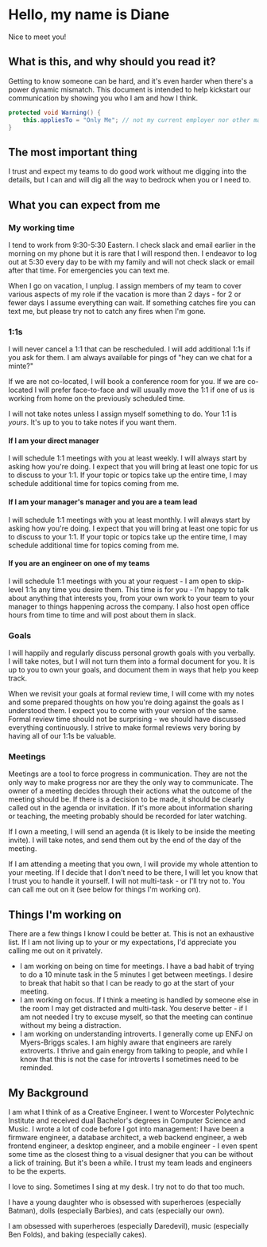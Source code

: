 # Hello, my name is Diane
Nice to meet you!

## What is this, and why should you read it?
Getting to know someone can be hard, and it's even harder when there's a power dynamic mismatch. This document is intended to help kickstart our communication by showing you who I am and how I think.

```c#
protected void Warning() {
    this.appliesTo = "Only Me"; // not my current employer nor other managers you've ever met or will meet
}
```

## The most important thing
I trust and expect my teams to do good work without me digging into the details, but I can and will dig all the way to bedrock when you or I need to.

## What you can expect from me

### My working time
I tend to work from 9:30-5:30 Eastern. I check slack and email earlier in the morning on my phone but it is rare that I will respond then. I endeavor to log out at 5:30 every day to be with my family and will not check slack or email after that time. For emergencies you can text me.

When I go on vacation, I unplug. I assign members of my team to cover various aspects of my role if the vacation is more than 2 days - for 2 or fewer days I assume everything can wait. If something catches fire you can text me, but please try not to catch any fires when I'm gone.

### 1:1s
I will never cancel a 1:1 that can be rescheduled. I will add additional 1:1s if you ask for them. I am always available for pings of "hey can we chat for a minte?"

If we are not co-located, I will book a conference room for you. If we are co-located I will prefer face-to-face and will usually move the 1:1 if one of us is working from home on the previously scheduled time.

I will not take notes unless I assign myself something to do. Your 1:1 is *yours*. It's up to you to take notes if you want them.

#### If I am your direct manager
I will schedule 1:1 meetings with you at least weekly. I will always start by asking how you're doing. I expect that you will bring at least one topic for us to discuss to your 1:1. If your topic or topics take up the entire time, I may schedule additional time for topics coming from me.

#### If I am your manager's manager and you are a team lead
I will schedule 1:1 meetings with you at least monthly. I will always start by asking how you're doing. I expect that you will bring at least one topic for us to discuss to your 1:1. If your topic or topics take up the entire time, I may schedule additional time for topics coming from me.

#### If you are an engineer on one of my teams
I will schedule 1:1 meetings with you at your request - I am open to skip-level 1:1s any time you desire them. This time is for you - I'm happy to talk about anything that interests you, from your own work to your team to your manager to things happening across the company. I also host open office hours from time to time and will post about them in slack.

### Goals
I will happily and regularly discuss personal growth goals with you verbally. I will take notes, but I will not turn them into a formal document for you. It is up to you to own your goals, and document them in ways that help you keep track.

When we revisit your goals at formal review time, I will come with my notes and some prepared thoughts on how you're doing against the goals as I understood them. I expect you to come with your version of the same. Formal review time should not be surprising - we should have discussed everything continuously. I strive to make formal reviews very boring by having all of our 1:1s be valuable.

### Meetings
Meetings are a tool to force progress in communication. They are not the only way to make progress nor are they the only way to communicate. The owner of a meeting decides through their actions what the outcome of the meeting should be. If there is a decision to be made, it should be clearly called out in the agenda or invitation. If it's more about information sharing or teaching, the meeting probably should be recorded for later watching.

If I own a meeting, I will send an agenda (it is likely to be inside the meeting invite). I will take notes, and send them out by the end of the day of the meeting.

If I am attending a meeting that you own, I will provide my whole attention to your meeting. If I decide that I don't need to be there, I will let you know that I trust you to handle it yourself. I will not multi-task - or I'll try not to. You can call me out on it (see below for things I'm working on).

## Things I'm working on
There are a few things I know I could be better at. This is not an exhaustive list. If I am not living up to your or my expectations, I'd appreciate you calling me out on it privately.
* I am working on being on time for meetings. I have a bad habit of trying to do a 10 minute task in the 5 minutes I get between meetings. I desire to break that habit so that I can be ready to go at the start of your meeting.
* I am working on focus. If I think a meeting is handled by someone else in the room I may get distracted and multi-task. You deserve better - if I am not needed I try to excuse myself, so that the meeting can continue without my being a distraction.
* I am working on understanding introverts. I generally come up ENFJ on Myers-Briggs scales. I am highly aware that engineers are rarely extroverts. I thrive and gain energy from talking to people, and while I know that this is not the case for introverts I sometimes need to be reminded.

## My Background
I am what I think of as a Creative Engineer. I went to Worcester Polytechnic Institute and received dual Bachelor's degrees in Computer Science and Music. I wrote a lot of code before I got into management: I have been a firmware engineer, a database architect, a web backend engineer, a web frontend engineer, a desktop engineer, and a mobile engineer - I even spent some time as the closest thing to a visual designer that you can be without a lick of training. But it's been a while. I trust my team leads and engineers to be the experts.

I love to sing. Sometimes I sing at my desk. I try not to do that too much.

I have a young daughter who is obsessed with superheroes (especially Batman), dolls (especially Barbies), and cats (especially our own).

I am obsessed with superheroes (especially Daredevil), music (especially Ben Folds), and baking (especially cakes).
